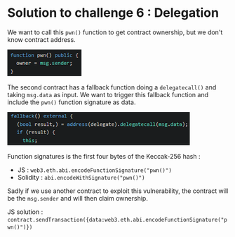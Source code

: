 # Solution to challenge 6 : Delegation

We want to call this ``pwn()`` function to get contract ownership, but we don't know contract address.

![](https://github.com/kuqow/ethernaut-solutions-kuqow/blob/main/Pictures/delegation1.png)

The second contract has a fallback function doing a `delegatecall()` and taking ``msg.data`` as input. We want to trigger this fallback function and include the ``pwn()`` function signature as data.

![](https://github.com/kuqow/ethernaut-solutions-kuqow/blob/main/Pictures/delegation2.png)

Function signatures is the first four bytes of the Keccak-256 hash :
- JS : `web3.eth.abi.encodeFunctionSignature("pwn()")`
- Solidity : `abi.encodeWithSignature("pwn()")`

Sadly if we use another contract to exploit this vulnerability, the contract will be the `msg.sender` and will then claim ownership.

JS solution : `contract.sendTransaction({data:web3.eth.abi.encodeFunctionSignature("pwn()")})` 